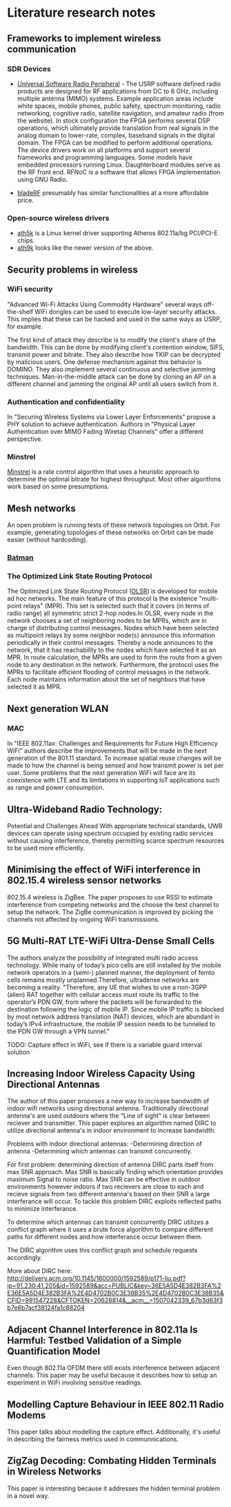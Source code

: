 # Literature research notes  #

## Frameworks to implement wireless communication
### SDR Devices
+ [Universal Software Radio Peripheral](https://www.ettus.com/) - The USRP software defined radio products are designed for RF applications from DC to 6 GHz, including multiple antenna (MIMO) systems. Example application areas include white spaces, mobile phones, public safety, spectrum monitoring, radio networking, cognitive radio, satellite navigation, and amateur radio (from the website). In stock configuration the FPGA performs several DSP operations, which ultimately provide translation from real signals in the analog domain to lower-rate, complex, baseband signals in the digital domain. The FPGA can be modified to perform additional operations. The device drivers work on all platforms and support several frameworks and programming languages. Some models have embedded processors running Linux. Daughterboard modules serve as the RF front end. RFNoC is a software that allows FPGA implementation using GNU Radio. 

+ [bladeRF](https://www.nuand.com/) presumably has similar functionalities at a more affordable price.

### Open-source wireless drivers
+ [ath5k](https://wiki.debian.org/ath5k) is a Linux kernel driver supporting Atheros 802.11a/bg PCI/PCI-E chips.
+ [ath9k](https://wiki.debian.org/ath9k) looks like the newer version of the above.

## Security problems in wireless
### WiFi security
"Advanced Wi-Fi Attacks Using Commodity Hardware" several ways off-the-shelf WiFi dongles can be used to execute low-layer security attacks. This implies that these can be hacked and used in the same ways as USRP, for example. 

The first kind of attack they describe is to modify the client's share of the bandwidth. This can be done by modifying client's contention window, SIFS, transmit power and bitrate. They also describe how TKIP can be decrypted by malicious users. One defense mechanism against this behavior is DOMINO. They also implement several continuous and selective jamming techniques. Man-in-the-middle attack can be done by cloning an AP on a different channel and jamming the original AP until all users switch from it. 

### Authentication and confidentiality
In "Securing Wireless Systems via Lower Layer Enforcements" propose a PHY solution to achieve authentication. Authors in "Physical Layer Authentication over MIMO Fading Wiretap Channels" offer a different perspective. 

### Minstrel

[Minstrel](https://wireless.wiki.kernel.org/en/developers/documentation/mac80211/ratecontrol/minstrel) is a rate control algorithm that uses a heuristic approach to determine the optimal bitrate for highest throughput. Most other algorithms work based on some presumptions.  


## Mesh networks 
An open problem is running tests of these network topologies on Orbit. For example, generating topologies of these networks on Orbit can be made easier (without hardcoding).
### [Batman](https://www.open-mesh.org/projects/open-mesh/wiki/BATMANConcept)
### The Optimized Link State Routing Protocol
The Optimized Link State Routing Protocol ([OLSR](https://www.ietf.org/rfc/rfc3626.txt)) is developed for mobile ad hoc networks. The main feature of this protocol is the existence "multi-point relays" (MPR). This set is selected such that it covers (in terms of radio range) all symmetric strict 2-hop nodes.In OLSR, every node in the network chooses a set of neighboring nodes to be MPRs, which are in charge of distributing control messages. Nodes which have been selected as multipoint relays by some neighbor node(s) announce this information periodically in their control messages.  Thereby a node announces to the network, that it has reachability to the nodes which have selected it as an MPR.  In route calculation, the MPRs are used to form the route from a given node to any destination in the network.  Furthermore, the protocol uses the MPRs to facilitate efficient flooding of control messages in the network. Each node maintains information about the set of neighbors that have selected it as MPR.

## Next generation WLAN
### MAC
In "IEEE 802.11ax: Challenges and Requirements for Future High Efficiency WiFi" authors describe the improvements that will be made in the next generation of the 801.11 standard. To increase spatial reuse changes will be made to how the channel is being sensed and how transmit power is set per user. Some problems that the next generation WiFi will face are its coexistence with LTE and its limitations in supporting IoT applications such as range and power consumption.

## Ultra-Wideband Radio Technology:
Potential and Challenges Ahead
With appropriate technical standards, UWB
devices can operate using spectrum occupied by
existing radio services without causing interference,
thereby permitting scarce spectrum
resources to be used more efficiently.

## Minimising the effect of WiFi interference in 802.15.4 wireless sensor networks
802.15.4 wireless is ZigBee. The paper proposes to use RSSI to estimate interference from competing networks and the choose the best channel to setup the network. The ZigBe communication is improved by picking the channels not affected by ongoing
WiFi transmissions. 

## 5G Multi-RAT LTE-WiFi Ultra-Dense Small Cells

The authors analyze the possibility of integrated multi radio access technology. While many of today’s pico cells are still installed by the mobile network operators in a (semi-) planned manner, the deployment of femto cells remains mostly unplanned.Therefore, ultradense networks are becoming a reality. "Therefore, any UE that wishes to use a non-3GPP
(alien) RAT together with cellular access must route its traffic
to the operator’s PDN GW, from where the packets will be
forwarded to the destination following the logic of mobile IP.
Since mobile IP traffic is blocked by most network address
translation (NAT) devices, which are abundant in today’s IPv4
infrastructure, the mobile IP session needs to be tunneled to
the PDN GW through a VPN tunnel." 



TODO: Capture effect in WiFi, see if there is a variable guard interval solution


## Increasing Indoor Wireless Capacity Using Directional Antennas

The author of this paper proposes a new way to increase bandwidth of indoor wifi networks using directional antenna. Traditionally directional antenna's are used outdoors where the "Line of sight" is clear between reciever and transmitter. This paper explores an algorithm named DIRC to utilize directional antenna's in indoor environment to increase bandwidth.

Problems with indoor directional antennas:
-Determining direction of antenna
-Determining which antennas can transmit concurrently.

For first problem: determining direction of antenna DIRC parts itself from max SNR approach. Max SNR is basically finding which orientation provides maximum Signal to noise ratio. Max SNR can be effective in outdoor environments however indoors if two recievers are close to each and recieve signals from two different antenna's based on their SNR a large interferance will occur. To tackle this problem DIRC exploits reflected paths to minimize interferance. 

To determine which antennas can transmit concurrently DIRC utilizes a conflict graph where it uses a brute force algorithm to compare different paths for different nodes and how interferance occur between them.

The DIRC algorithm uses this conflict graph and schedule requests accordingly.

More about DIRC here: http://delivery.acm.org/10.1145/1600000/1592589/p171-liu.pdf?ip=91.230.41.205&id=1592589&acc=PUBLIC&key=36E5A5D4E382B3FA%2E36E5A5D4E382B3FA%2E4D4702B0C3E38B35%2E4D4702B0C3E38B35&CFID=991547228&CFTOKEN=20628814&__acm__=1507042339_67b3d63f3b7e6b7acf38124fa1c88204

## Adjacent Channel Interference in 802.11a Is Harmful: Testbed Validation of a Simple Quantification Model

Even though 802.11a OFDM there still exists interference between adjacent channels. This paper may be useful because it describes how to setup an experiment in WiFi involving sensitive readings. 

## Modelling Capture Behaviour in IEEE 802.11 Radio Modems

This paper talks about modelling the capture effect. Additionally, it's useful in describing the fairness metrics used in communnications. 

## ZigZag Decoding: Combating Hidden Terminals in Wireless Networks

This paper is interesting because it addresses the hidden terminal problem in a novel way.
